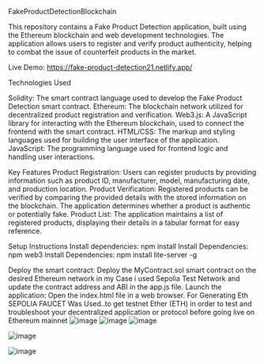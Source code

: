 FakeProductDetectionBlockchain

This repository contains a Fake Product Detection application, built using the Ethereum blockchain and web development technologies. The application allows users to register and verify product authenticity, helping to combat the issue of counterfeit products in the market.

Live Demo:  https://fake-product-detection21.netlify.app/

Technologies Used

Solidity: The smart contract language used to develop the Fake Product Detection smart contract. Ethereum: The blockchain network utilized for decentralized product registration and verification. Web3.js: A JavaScript library for interacting with the Ethereum blockchain, used to connect the frontend with the smart contract. HTML/CSS: The markup and styling languages used for building the user interface of the application. JavaScript: The programming language used for frontend logic and handling user interactions.

Key Features Product Registration: Users can register products by providing information such as product ID, manufacturer, model, manufacturing date, and production location. Product Verification: Registered products can be verified by comparing the provided details with the stored information on the blockchain. The application determines whether a product is authentic or potentially fake. Product List: The application maintains a list of registered products, displaying their details in a tabular format for easy reference.

Setup Instructions Install dependencies: npm install Install Dependencies: npm web3 Install Dependencies: npm install lite-server -g

Deploy the smart contract: Deploy the MyContract.sol smart contract on the desired Ethereum network in my Case i used Sepolia Test Network and update the contract address and ABI in the app.js file. Launch the application: Open the index.html file in a web browser. For Generating Eth SEPOLIA FAUCET Was Used..to get testnet Ether (ETH) in order to test and troubleshoot your decentralized application or protocol before going live on Ethereum mainnet
![image](https://github.com/Dhaider02/FakeProductDetection/assets/134284905/13ac66ee-005d-449e-9665-ca04d5c62d31)
![image](https://github.com/Dhaider02/FakeProductDetection/assets/134284905/612b04d6-8378-4a47-b7b5-c999ffa96e56)
![image](https://github.com/Dhaider02/FakeProductDetection/assets/134284905/6c979210-9549-42dd-8ff6-db0a0fe98f6c)


![image](https://github.com/Dhaider02/FakeProductDetection/assets/134284905/6726546d-f695-4bd9-9b9d-c05e24f6fb5f)

![image](https://github.com/Dhaider02/FakeProductDetection/assets/134284905/8c3b2703-3756-494c-b2cf-399bc8695d68)
